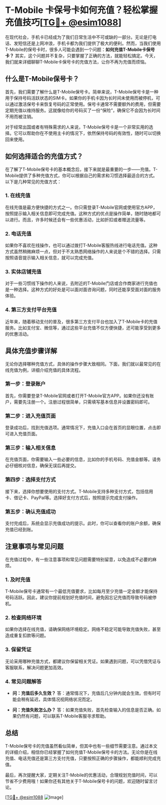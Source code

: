 # T-Mobile 卡保号卡如何充值？轻松掌握充值技巧[[TG💪+ @esim1088](https://t.me/s/esim1088)]

在现代社会，手机卡已经成为了我们日常生活中不可或缺的一部分。无论是打电话、发短信还是上网冲浪，手机卡都为我们提供了极大的便利。然而，当我们使用T-Mobile的保号卡时，很多人可能会遇到一个问题：**如何充值T-Mobile卡保号卡？** 其实，这个问题并不复杂，只要掌握了正确的方法，就能轻松搞定。今天，我们就来详细聊聊T-Mobile卡保号卡的充值方法，让你不再为充值而烦恼。

## 什么是T-Mobile保号卡？

首先，我们需要了解什么是T-Mobile保号卡。简单来说，T-Mobile保号卡是一种用于保持号码活跃状态的SIM卡。如果你的手机卡因为长时间未使用而被停机，可以通过激活保号卡来恢复号码的正常使用。保号卡通常不需要额外的费用，但需要定期充值以维持服务。这就像给你的号码买了一份“保险”，确保它不会因为长时间不用而被注销。

对于经常出国或者有特殊需求的人来说，T-Mobile保号卡是一个非常实用的选择。它可以帮助你在不使用主卡的情况下，依然保持号码的有效性，随时可以切换回来使用。

## 如何选择适合的充值方式？

在了解了T-Mobile保号卡的基本概念后，接下来就是最重要的一步——充值。T-Mobile提供了多种充值方式，你可以根据自己的需求和习惯选择最适合的方式。以下是几种常见的充值方式：

### 1. **在线充值**

在线充值是最方便快捷的方式之一。你只需登录T-Mobile官网或使用官方APP，按照提示输入相关信息即可完成充值。这种方式的优点是操作简单，随时随地都可以进行。而且，许多时候还会有一些优惠活动，比如折扣或者赠送流量等。

### 2. **电话充值**

如果你不喜欢在线操作，也可以通过拨打T-Mobile客服热线进行电话充值。这种方式虽然稍微麻烦一点，但对于不太熟悉网络操作的人来说是个不错的选择。只需按照语音提示输入相关信息，就可以完成充值。

### 3. **实体店铺充值**

对于一些习惯线下操作的人来说，去附近的T-Mobile门店或合作商家进行充值也是一种选择。这种方式的好处是可以面对面咨询问题，同时还能享受面对面的服务体验。

### 4. **第三方支付平台充值**

近年来，随着移动支付的普及，很多第三方支付平台也加入了T-Mobile卡的充值服务。比如支付宝、微信等，通过这些平台充值不仅方便快捷，还可能享受到更多的优惠活动。

## 具体充值步骤详解

无论你选择哪种充值方式，具体的操作步骤大致相同。下面，我们就以最常见的在线充值为例，详细介绍充值的具体流程。

### 第一步：登录账户

首先，你需要登录T-Mobile官网或者打开T-Mobile官方APP。如果你还没有账户，需要先注册一个。注册过程很简单，只需填写基本信息并设置密码即可。

### 第二步：进入充值页面

登录成功后，找到充值选项。通常情况下，充值入口会在首页的显眼位置，点击即可进入充值页面。

### 第三步：输入相关信息

在充值页面，你需要输入一些必要的信息，比如你的手机号码、充值金额等。请务必仔细核对信息，确保无误后再提交。

### 第四步：选择支付方式

接下来，选择你想要使用的支付方式。T-Mobile支持多种支付方式，包括信用卡、借记卡、PayPal等。选择好支付方式后，按照提示完成支付操作。

### 第五步：确认充值成功

支付完成后，系统会显示充值成功的提示。此时，你可以查看你的账户余额，确保充值已经到账。

## 注意事项与常见问题

在充值过程中，有一些注意事项和常见问题需要特别留意，以免造成不必要的麻烦。

### 1. **及时充值**

T-Mobile保号卡通常有一个最低充值要求，比如每月至少充值一定金额才能保持号码活跃。因此，建议你提前规划好充值时间，避免因忘记充值而导致号码被停机。

### 2. **检查网络环境**

如果你选择在线充值，请确保网络环境稳定。网络不稳定可能导致充值失败，甚至造成重复扣款等问题。

### 3. **保留凭证**

无论采用哪种充值方式，都建议你保留相关凭证。如果遇到问题，可以凭借凭证与客服联系，解决问题更加高效。

### 4. **常见问题解答**

- **问：充值后多久生效？**
  答：通常情况下，充值后几分钟内就会生效。但有时可能会稍有延迟，具体情况视网络状况而定。

- **问：充值失败怎么办？**
  答：如果充值失败，首先检查输入的信息是否正确。如果仍然有问题，可以联系T-Mobile客服寻求帮助。

## 总结

T-Mobile保号卡的充值虽然看似简单，但其中也有一些细节需要注意。通过本文的详细介绍，相信你已经掌握了如何充值T-Mobile保号卡的方法。无论你是在线充值、电话充值还是第三方支付充值，只要按照正确的步骤操作，都能顺利完成充值。

最后，再次提醒大家，定期关注T-Mobile的优惠活动，合理规划充值时间，可以节省不少费用哦！如果你还有其他关于T-Mobile保号卡的问题，欢迎随时留言讨论。

[[TG💪+ @esim1088](https://t.me/s/esim1088) ![Image](https://i.postimg.cc/4NQfJmqS/Snipaste-2025-05-13-00-14-12.png)]